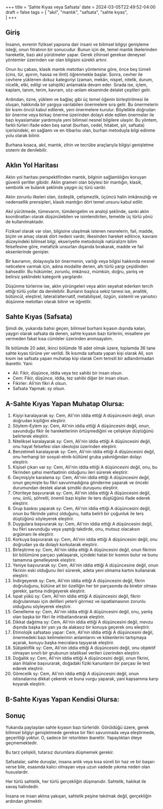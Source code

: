 +++
title = 'Sahte Kıyas veya Safsata'
date = 2024-03-05T22:49:52-04:00
draft = false
tags = [
    "akıl",
    "mantık",
    "safsata",
    "sahte kıyas",   
]
+++

## Giriş

İnsanın, evrenin fiziksel yapısına dair insani ve bilimsel bilgiyi genişleme isteği, onun fıtratının bir sonucudur. Bunun için de, temel mantık ilkelerinden hareketle, bazı akıl yürütmeler yapar. Gerek zihinsel gerekse deneysel yöntemler üzerinden var olan bilgisini sürekli artırır.

Onun bu çabası, klasik mantık metotları yöntemine göre, önce beş tümeli (cins, tür, ayırım, hassa ve ilinti) öğrenmekle başlar. Sonra, cevher ile cevhere yüklenen dokuz kategoriyi (zaman, mekân, nispet, nitelik, durum, nicelik, etki, edilgi ve sahiplik) anlamakla devam eder. Sırada ise, içlem, kaplam, tanım, terim, kavram, söz-anlam ekseninde delalet çeşitleri gelir.

Ardından, özne, yüklem ve bağlaç gibi üç temel öğenin birleştirilmesi ile oluşan, hakkında bir yargıya varılabilen önermelere sıra gelir. Bu önermelerin bir kısmı öncül kabul edilerek, yeni önermelere kurulur. Böylelikle doğrudan bir önerme veya birkaç önerme üzerinden dolaylı elde edilen önermeler ile bazı kıyaslamalar yardımıyla yeni bilimsel nesnel bilgilere ulaşılır. Bu yöntem, farklı türleri ifade eden beş sanat (burhan, cedel, hitabet, şiir, safsata) içerisindeki, en sağlamı ve en itibarlısı olan, burhan metoduyla bilgi edinme yolu olarak bilinir.

Burhana kısaca, akıl, mantık, zihin ve tecrübe araçlarıyla bilgiyi genişletme sistemi de denilebilir. 

## Aklın Yol Haritası

Aklın yol haritası perspektifinden mantık, bilginin sağlamlılığını koruyan güvenli şeritler gibidir. Aklın grameri olan böylesi bir mantığın, klasik, sembolik ve bulanık şeklinde yaygın üç türü vardır.

Aklın zorunlu ilkeleri olan, özdeşlik, çelişmezlik, üçüncü halin imkânsızlığı ve nedensellik prensipleri, klasik mantığın dört temel unsuru kabul edilir.

Akıl yürütmede, tümevarım, tümdengelim ve analoji şeklinde, sanki aklın koordinatları olarak düşünülebilen ve isimlendirilen, temelde üç türlü yönü de kullanılmaktadır.

Fiziksel olarak var olan, bilgisine ulaşılmak istenen nesnelerin, fail, madde, biçim ve amaç olarak dört nedeni vardır, ilkesinden hareket edilince, kavram düzeyindeki bilimsel bilgi, ekseriyetle metodolojik natüralizm bilim felsefesine göre, metafizik unsurları dışarıda bırakarak, madde ve fail eksenlerinde genişler.

Bir kavramın, dolayısıyla bir önermenin, varlığı veya bilgisi hakkında nesnel neticelere varmak için, adına modalite denen, altı türlü yargı çeşidinden bahsedilir. Bu hükümler, zorunlu, imkânsız, mümkün, doğru, yanlış ve belirsiz şeklindeki kategorik yargılardır.

Düşünme türlerine ise, aklın yörüngeleri veya aklın seyahat ederken tercih ettiği türlü yollar da denilebilir. Bunların başlıca sekiz tanesi ise, analitik, bütüncül, eleştirel, lateral/alternatif, metabilişsel, özgün, sistemli ve yansıtıcı düşünme metotları olarak bilinir ve öğretilir.

## Sahte Kıyas (Safsata)

Şimdi de, yukarıda bahsi geçen, bilimsel burhani kıyasın dışında kalan, yaygın olarak safsata da denen, sahte kıyasın bazı türlerini, misallere yer vermeden fakat kısa cümleler üzerinden anımsayalım.

İlk bölümde 20 adet, ikinci bölümde 16 adet olmak üzere, toplamda 36 tane sahte kıyas türüne yer verildi. İlk kısımda safsata yapan kişi olarak Ali, son kısım ise safsata yapan muhatap kişi olarak Cem temsili bir adlandırmadan ibarettir. Yani:

- Ali: Fikir, düşünce, iddia veya tez sahibi bir insan olsun.
- Cem: Fikir, düşünce, iddia, tez sahibi diğer bir insan olsun.
- Fikirler: Ali’nin fikri A olsun.
- Safsata Yapmak: sy olsun.

## A-Sahte Kıyas Yapan Muhatap Olursa:

1. Kişiyi karalayarak sy: Cem, Ali'nin iddia ettiği A düşüncesini değil, onun doğrudan kişiliğini eleştirir.
2. Söylem-Eylem sy: Cem, Ali'nin iddia ettiği A düşüncesini değil, onun, savunduğu fikir ile hareketlerinin örtüşmediğini ve çelişkiye düştüğünü belirterek eleştirir.
3. Niteliksel karalayarak sy: Cem, Ali'nin iddia ettiği A düşüncesini değil, onu hayat felsefesi olan ideolojisi üzerinden eleştirir.
4. Benzetmeli karalayarak sy: Cem, Ali'nin iddia ettiği A düşüncesini değil, onu herhangi bir sosyal-etnik-kültürel gruba yakınlığından dolayı eleştirir.
5. Kişisel çıkarı var sy: Cem, Ali'nin iddia ettiği A düşüncesini değil, onu, bu fikrinden şahsi menfaatinin olduğunu ileri sürerek eleştirir.
6. Geçmişiyle karalama sy: Cem, Ali'nin iddia ettiği A düşüncesini değil, onun geçmişte bu fikri savunmadığına gönderme yaparak ve önceki durumundan destek alarak şimdiki duruşunu eleştirir.
7. Otoriteye başvurarak sy: Cem, Ali'nin iddia ettiği A düşüncesini değil, onu, ünlü, şöhretli, önemli bazı kişiler ile ters düştüğünü ifade ederek eleştirir.
8. Grup baskısı yaparak sy: Cem, Ali'nin iddia ettiği A düşüncesini değil, onun bu fikrinde yalnız olduğunu, hatta belirli bir çoğunluk ile ters düştüğünü söyleyerek eleştirir.
9. Duygulara başvurarak sy: Cem, Ali'nin iddia ettiği A düşüncesini değil, bu fikri savunduğu veya yaptığı takdirde, onu, mutsuz olacaksın argümanı ile eleştirir.
10. Korkuya başvurarak sy: Cem, Ali'nin iddia ettiği A düşüncesini değil, onu doğrudan ya da dolaylı korkutarak eleştirir.
11. Birleştirme sy: Cem, Ali'nin iddia ettiği A düşüncesini değil, onun fikrinin bir bölümüne parçacı yaklaşarak, içindeki hatalı bir kısmını bulur ve bunu tamamına genelleyerek eleştirir.
12. Yeniye başvurarak sy: Cem, Ali'nin iddia ettiği A düşüncesine değil, onun fikrinin eski olduğunu ileri sürerek, adeta yeni olmama kartını kullanarak eleştirir.
13. İndirgeyerek sy: Cem, Ali'nin iddia ettiği A düşüncesini değil, fikrin doğruluğunu, bütüne ait bir özelliğin her bir parçasında da birebir olması gerekir, şartına indirgeyerek eleştirir.
14. İspat yükü sy: Cem, Ali'nin iddia ettiği A düşüncesini değil, fikrin doğrulanması için delilleri yeterli görmez ve ispatlamasının zorunlu olduğunu söyleyerek eleştirir.
15. Genelleme sy: Cem, Ali'nin iddia ettiği A düşüncesini değil, onu, yanlış olan başka bir fikri ile irtibatlandırarak eleştirir.
16. Dikkat dağıtma sy: Cem, Ali'nin iddia ettiği A düşüncesini değil, mevzu dışında başka bir yan ya da alakasız bir konuya geçerek onu eleştirir.
17. Etimolojik safsatası yapar: Cem, Ali'nin iddia ettiği A düşüncesini değil, önermedeki bazı kelimelerinin anlamlarını ve kökenlerini tartışmaya açarak, konuyu başka mecralara taşıyarak eleştirir.
18. Sübjektiflik sy: Cem, Ali'nin iddia ettiği A düşüncesini değil, onu objektif olmayan sınırlı bir grubunun istatiksel verileri üzerinden eleştirir.
19. Doğallık sy: Cem, Ali'nin iddia ettiği A düşüncesini değil, onun fikrini, alan ihlaline başvurarak, doğadaki fiziki kanunların bir parçası ile test ederek eleştirir.
20. Görecelik sy: Cem, Ali'nin iddia ettiği A düşüncesini değil, onun istisnalarına dikkat çekerek ve buna vurgu yaparak, yani kapsamına karşı koyarak eleştirir.

## B-Sahte Kıyas Yapan Kendisi Olursa:

## Sonuç

Yukarıda paylaşılan sahte kıyasın bazı türleridir. Görüldüğü üzere, gerek bilimsel bilgiyi genişletmede gerekse bir fikri savunmada veya eleştirmede, geçerliliği yoktur. O, sadece bir retorikten ibarettir. Yapaylıktan öteye geçmemektedir.

Bu tarz çelişkili, tutarsız durumlara düşmemek gerekir.

Safsatalar, sahte duruşlar, insana anlık veya kısa süreli bir haz ve bir başarı verse bile, esasında kalıcı olmayan veya uzun vadede yıkıma neden olan hususlardır. 

Her türlü sahtelik, her türlü gerçekliğin düşmanıdır. Sahtelik, hakikat ile savaş halindedir.

İnsana ve insan aklına yakışan, sahtelik peşine takılmak değil, gerçekliğin ardından gitmektir.
